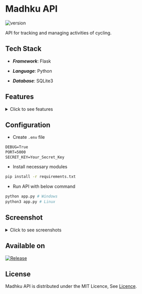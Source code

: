 # Madhku API

![version](https://img.shields.io/badge/version-1.0.0-blue)

API for tracking and managing activities of cycling.

## Tech Stack

-   **_Framework_**: Flask

-   **_Language_**: Python

-   **_Database_**: SQLite3

## Features

<details>
<summary>Click to see features</summary>

</br>

-   [x] Login/Signup
    -   [x] JWT token
    -   [x] Password hashing
-   [x] Activity
    -   [x] Create activity
    -   [x] Edit activity
    -   [x] Delete activity
    -   [x] Get all activities
    -   [x] Get weekly activities
    -   [x] Get stats of activities (total hour, total distance, total rides)

</details>

## Configuration

-   Create `.env` file

```env
DEBUG=True
PORT=5000
SECRET_KEY=Your_Secret_Key
```

-   Install necessary modules

```bash
pip install -r requirements.txt
```

-   Run API with below command

```bash
python app.py # Windows
python3 app.py # Linux
```

## Screenshot

<details>
<summary>Click to see screenshots</summary>

</br>

![API](./docs/screenshots/api.png)

</details>

## Available on

[![Release](https://img.shields.io/badge/release-1.0.0-blue)](https://github.com/rugvedkoshiya/Madhku-API/releases)

## License

Madhku API is distributed under the MIT Licence, See [Licence](LICENCE).

